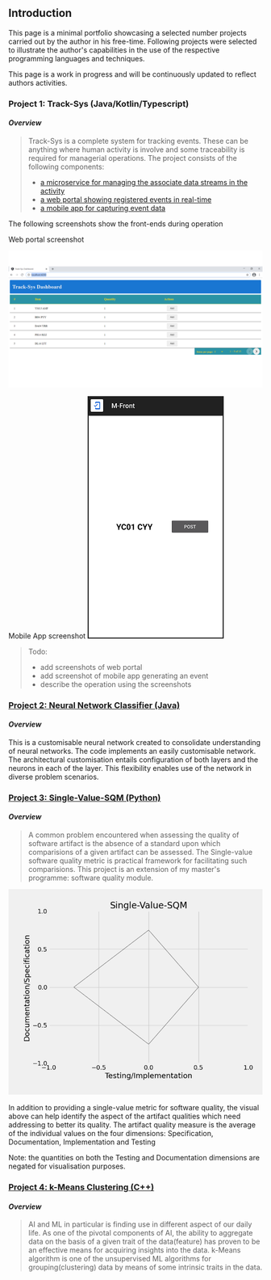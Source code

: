 ## Introduction

This page is a minimal portfolio showcasing a selected number projects carried out by the author in his free-time. 
Following projects were selected to illustrate the author's capabilities in the use of the respective programming 
languages and techniques.

This page is a work in progress and will be continuously updated to reflect authors activities. 

### Project 1: Track-Sys (Java/Kotlin/Typescript)  
#### _Overview_
> Track-Sys is a complete system for tracking events. These can be anything where human activity is involve and 
> some traceability is required for managerial operations. 
> The project consists of the following components: 
>  - [a microservice for managing the associate data streams in the activity](https://github.com/Pendo720/TrackerMS)
>  - [a web portal showing registered events in real-time](https://github.com/Pendo720/Track-Sys-Dashboard) 
>  - [a mobile app for capturing event data](https://github.com/Pendo720/M-Front)
  
The following screenshots show the front-ends during operation

Web portal screenshot

![](/gh-images/wfront.png)

Mobile App screenshot
![](/gh-images/mfront.png)

> Todo:
>   - add screenshots of web portal
>   - add screenshot of mobile app generating an event
>   - describe the operation using the screenshots
>   
 
### [Project 2: Neural Network Classifier (Java)](https://github.com/Pendo720/nn-fp)  
#### _Overview_
This is a customisable neural network created to consolidate understanding of neural networks. The code implements
an easily customisable network. The architectural customisation entails configuration of both layers and the neurons 
in each of the layer. This flexibility enables use of the network in diverse problem scenarios.

### [Project 3: Single-Value-SQM (Python)](https://github.com/Pendo720/svsqm)  
#### _Overview_
> A common problem encountered when assessing the quality of software artifact is the absence of a standard
> upon which comparisions of a given artifact can be assessed. The Single-value software quality metric is
> practical framework for facilitating such comparisions. This project is an extension of my master's 
> programme: software quality module. 

![](/gh-images/svsqm_graph.png)

In addition to providing a single-value metric for software quality, the visual above can help identify 
the aspect of the artifact qualities which need addressing to better its quality. The artifact quality 
measure is the average of the individual values on the four dimensions: Specification, Documentation, Implementation and Testing

Note: the quantities on both the Testing and Documentation dimensions are negated for visualisation purposes.

### [Project 4: k-Means Clustering (C++)](https://github.com/Pendo720/kmeans-fp)  
#### _Overview_
> AI and ML in particular is finding use in different aspect of our daily life. As one of the pivotal 
> components of AI, the ability to aggregate data on the basis of a given trait of the data(feature) has 
> proven to be an effective means for acquiring insights into the data. k-Means algorithm is one of the 
> unsupervised ML algorithms for grouping(clustering) data by means of some intrinsic traits in the data. 
